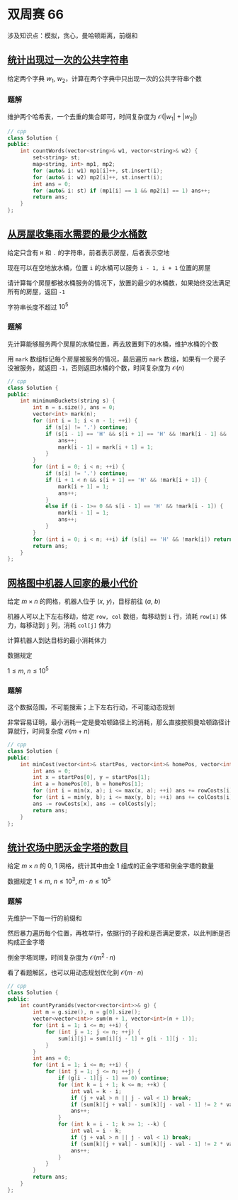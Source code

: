 # 双周赛 66

涉及知识点：模拟，贪心，曼哈顿距离，前缀和

## [统计出现过一次的公共字符串](https://leetcode-cn.com/problems/count-common-words-with-one-occurrence/)

给定两个字典 $w_1,\ w_2$，计算在两个字典中只出现一次的公共字符串个数

### 题解

维护两个哈希表，一个去重的集合即可，时间复杂度为 $\mathcal{O}(|w_1| + |w_2|)$

```cpp
// cpp
class Solution {
public:
    int countWords(vector<string>& w1, vector<string>& w2) {
        set<string> st;
        map<string, int> mp1, mp2;
        for (auto& i: w1) mp1[i]++, st.insert(i);
        for (auto& i: w2) mp2[i]++, st.insert(i);
        int ans = 0;
        for (auto& i: st) if (mp1[i] == 1 && mp2[i] == 1) ans++;
        return ans;
    }
};
```

## [从房屋收集雨水需要的最少水桶数](https://leetcode-cn.com/problems/minimum-number-of-buckets-required-to-collect-rainwater-from-houses/)

给定只含有 ```H``` 和 ```.``` 的字符串，前者表示房屋，后者表示空地

现在可以在空地放水桶，位置 ```i``` 的水桶可以服务 ```i - 1, i + 1``` 位置的房屋

请计算每个房屋都被水桶服务的情况下，放置的最少的水桶数，如果始终没法满足所有的房屋，返回 ```-1```

字符串长度不超过 $10^5$

### 题解

先计算能够服务两个房屋的水桶位置，再去放置剩下的水桶，维护水桶的个数

用 ```mark``` 数组标记每个房屋被服务的情况，最后遍历 ```mark``` 数组，如果有一个房子没被服务，就返回 ```-1```，否则返回水桶的个数，时间复杂度为 $\mathcal{O}(n)$

```cpp
// cpp
class Solution {
public:
    int minimumBuckets(string s) {
        int n = s.size(), ans = 0;
        vector<int> mark(n);
        for (int i = 1; i < n - 1; ++i) {
            if (s[i] != '.') continue;
            if (s[i - 1] == 'H' && s[i + 1] == 'H' && !mark[i - 1] && !mark[i + 1]) {
                ans++;
                mark[i - 1] = mark[i + 1] = 1;
            }
        }
        for (int i = 0; i < n; ++i) {
            if (s[i] != '.') continue;
            if (i + 1 < n && s[i + 1] == 'H' && !mark[i + 1]) {
                mark[i + 1] = 1;
                ans++;
            }
            else if (i - 1>= 0 && s[i - 1] == 'H' && !mark[i - 1]) {
                mark[i - 1] = 1;
                ans++;
            }
        }
        for (int i = 0; i < n; ++i) if (s[i] == 'H' && !mark[i]) return -1;
        return ans;
    }
};
```

## [网格图中机器人回家的最小代价](https://leetcode-cn.com/problems/minimum-cost-homecoming-of-a-robot-in-a-grid/)

给定 $m\times n$ 的网格，机器人位于 $(x,\ y)$，目标前往 $(a,\ b)$

机器人可以上下左右移动，给定 ```row, col``` 数组，每移动到 ```i``` 行，消耗 ```row[i]``` 体力，每移动到 ```j``` 列，消耗 ```col[j]``` 体力

计算机器人到达目标的最小消耗体力

数据规定

$1\leq m,\ n\leq 10^5$

### 题解

这个数据范围，不可能搜索；上下左右行动，不可能动态规划

非常容易证明，最小消耗一定是曼哈顿路径上的消耗，那么直接按照曼哈顿路径计算就行，时间复杂度 $\mathcal{O}(m + n)$

```cpp
// cpp
class Solution {
public:
    int minCost(vector<int>& startPos, vector<int>& homePos, vector<int>& rowCosts, vector<int>& colCosts) {
        int ans = 0;
        int x = startPos[0], y = startPos[1];
        int a = homePos[0], b = homePos[1];
        for (int i = min(x, a); i <= max(x, a); ++i) ans += rowCosts[i];
        for (int i = min(y, b); i <= max(y, b); ++i) ans += colCosts[i];
        ans -= rowCosts[x], ans -= colCosts[y];
        return ans;
    }
};
```

## [统计农场中肥沃金字塔的数目](https://leetcode-cn.com/problems/count-fertile-pyramids-in-a-land/)

给定 $m\times n$ 的 $0,\ 1$ 网格，统计其中由全 $1$ 组成的正金字塔和倒金字塔的数量

数据规定 $1\leq m,\ n\leq 10^3,\ m\cdot n\leq 10^5$

### 题解

先维护一下每一行的前缀和

然后暴力遍历每个位置，再枚举行，依据行的子段和是否满足要求，以此判断是否构成正金字塔

倒金字塔同理，时间复杂度为 $\mathcal{O}(m^2\cdot n)$

看了看题解区，也可以用动态规划优化到 $\mathcal{O}(m\cdot n)$

```cpp
// cpp
class Solution {
public:
    int countPyramids(vector<vector<int>>& g) {
        int m = g.size(), n = g[0].size();
        vector<vector<int>> sum(m + 1, vector<int>(n + 1));
        for (int i = 1; i <= m; ++i) {
            for (int j = 1; j <= n; ++j) {
                sum[i][j] = sum[i][j - 1] + g[i - 1][j - 1];
            }
        }
        int ans = 0;
        for (int i = 1; i <= m; ++i) {
            for (int j = 1; j <= n; ++j) {
                if (g[i - 1][j - 1] == 0) continue;
                for (int k = i + 1; k <= m; ++k) {
                    int val = k - i;
                    if (j + val > n || j - val < 1) break;
                    if (sum[k][j + val] - sum[k][j - val - 1] != 2 * val + 1) break;
                    ans++;
                }
                for (int k = i - 1; k >= 1; --k) {
                    int val = i - k;
                    if (j + val > n || j - val < 1) break;
                    if (sum[k][j + val] - sum[k][j - val - 1] != 2 * val + 1) break;
                    ans++;
                }
            }
        }
        return ans;
    }
};
```